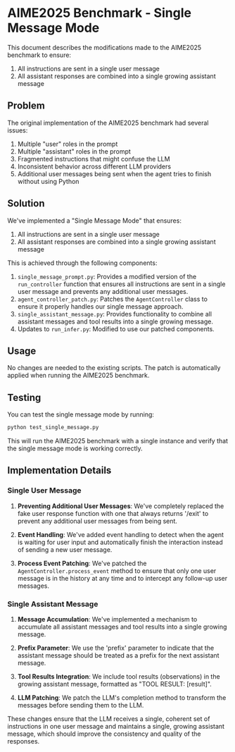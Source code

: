 # AIME2025 Benchmark - Single Message Mode

This document describes the modifications made to the AIME2025 benchmark to ensure:
1. All instructions are sent in a single user message
2. All assistant responses are combined into a single growing assistant message

## Problem

The original implementation of the AIME2025 benchmark had several issues:
1. Multiple "user" roles in the prompt
2. Multiple "assistant" roles in the prompt
3. Fragmented instructions that might confuse the LLM
4. Inconsistent behavior across different LLM providers
5. Additional user messages being sent when the agent tries to finish without using Python

## Solution

We've implemented a "Single Message Mode" that ensures:
1. All instructions are sent in a single user message
2. All assistant responses are combined into a single growing assistant message

This is achieved through the following components:

1. `single_message_prompt.py`: Provides a modified version of the `run_controller` function that ensures all instructions are sent in a single user message and prevents any additional user messages.
2. `agent_controller_patch.py`: Patches the `AgentController` class to ensure it properly handles our single message approach.
3. `single_assistant_message.py`: Provides functionality to combine all assistant messages and tool results into a single growing message.
4. Updates to `run_infer.py`: Modified to use our patched components.

## Usage

No changes are needed to the existing scripts. The patch is automatically applied when running the AIME2025 benchmark.

## Testing

You can test the single message mode by running:

```bash
python test_single_message.py
```

This will run the AIME2025 benchmark with a single instance and verify that the single message mode is working correctly.

## Implementation Details

### Single User Message

1. **Preventing Additional User Messages**: We've completely replaced the fake user response function with one that always returns '/exit' to prevent any additional user messages from being sent.

2. **Event Handling**: We've added event handling to detect when the agent is waiting for user input and automatically finish the interaction instead of sending a new user message.

3. **Process Event Patching**: We've patched the `AgentController.process_event` method to ensure that only one user message is in the history at any time and to intercept any follow-up user messages.

### Single Assistant Message

1. **Message Accumulation**: We've implemented a mechanism to accumulate all assistant messages and tool results into a single growing message.

2. **Prefix Parameter**: We use the 'prefix' parameter to indicate that the assistant message should be treated as a prefix for the next assistant message.

3. **Tool Results Integration**: We include tool results (observations) in the growing assistant message, formatted as "TOOL RESULT: [result]".

4. **LLM Patching**: We patch the LLM's completion method to transform the messages before sending them to the LLM.

These changes ensure that the LLM receives a single, coherent set of instructions in one user message and maintains a single, growing assistant message, which should improve the consistency and quality of the responses.